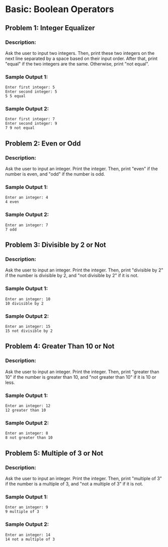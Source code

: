 # Basic: Boolean Operators
## Problem 1: Integer Equalizer
### Description:
Ask the user to input two integers. Then, print these two integers on the next line separated by a space based on their input order. After that, print "equal" if the two integers are the same. Otherwise, print "not equal".

### Sample Output 1:
```
Enter first integer: 5 
Enter second integer: 5 
5 5 equal
```
### Sample Output 2:
```
Enter first integer: 7 
Enter second integer: 9 
7 9 not equal
```


## Problem 2: Even or Odd
### Description:
Ask the user to input an integer. Print the integer. Then, print "even" if the number is even, and "odd" if the number is odd.

### Sample Output 1:
```
Enter an integer: 4
4 even
```

### Sample Output 2:
```
Enter an integer: 7 
7 odd
```

## Problem 3: Divisible by 2 or Not
### Description:
Ask the user to input an integer. Print the integer. Then, print "divisible by 2" if the number is divisible by 2, and "not divisible by 2" if it is not.

### Sample Output 1:
```
Enter an integer: 10 
10 divisible by 2
```
### Sample Output 2:
```
Enter an integer: 15 
15 not divisible by 2
```

## Problem 4: Greater Than 10 or Not
### Description:
Ask the user to input an integer. Print the integer. Then, print "greater than 10" if the number is greater than 10, and "not greater than 10" if it is 10 or less.

### Sample Output 1:
```
Enter an integer: 12 
12 greater than 10
```

### Sample Output 2:
```
Enter an integer: 8 
8 not greater than 10
```

## Problem 5: Multiple of 3 or Not
### Description:
Ask the user to input an integer. Print the integer. Then, print "multiple of 3" if the number is a multiple of 3, and "not a multiple of 3" if it is not.

### Sample Output 1:
```
Enter an integer: 9 
9 multiple of 3
```
### Sample Output 2:
```
Enter an integer: 14 
14 not a multiple of 3
```
